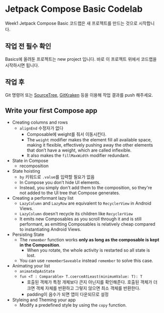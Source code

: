 # Jetpack Compose Basic Codelab
Week1 Jetpack Compose Basic 코드랩은 새 프로젝트를 만드는 것으로 시작합니다.

## 작업 전 필수 확인
Basics에 올려둔 프로젝트는 new project 입니다. 바로 이 프로젝트 위에서 코드랩을 시작하시면 됩니다. 

## 작업 후
Git 명령어 또는 [SourceTree](https://www.sourcetreeapp.com/), [GitKraken](https://www.gitkraken.com/) 등을 이용해 작업 결과를 push 해주세요.

## Write your first Compose app

- Creating columns and rows
    - `alignEnd` 수정자가 없다
        - Composable에 weight를 줘서 이동시킨다.
        - The `weight` modifier makes the element fill all available space, making it flexible, effectively pushing away the other elements that don’t have a weight, which are called inflexible.
        - It also makes the `fillMaxWidth` modifier redundant.
- State in Compose
    - recomposition
- State hoisting
    - `by` 키워드로 `.value`를 입력할 필요가 없음
    - In Compose you don’t hide UI elements.
    - Instead, you simply don't add them to the composition, so they're not added to the UI tree that Compose generates.
- Creating a performant lazy list
    - `LazyColumn` and `LazyRow` are equivalent to `RecyclerView` in Android Views.
    - `LazyColumn` doesn't recycle its children like `RecyclerView`
    - It emits new Composables as you scroll through it and is still performant, as emitting Composables is relatively cheap compared to instantiating Android Views.
- Persisting State
    - The `remember` function works **only as long as the composable is kept in the Composition**.
        - When you rotate, the whole activity is restarted so all state is lost.
    - You can use `rememberSaveable` instead `remember` to solve this case.
- Animating your list
    - `animateDpAsState`
    - `fun <T : Comparable> T.coerceAtLeast(minimumValue: T): T`
        - 호출된 객체가 특정 개체보다 큰지 아닌지를 확인해준다. 호출된 객체가 더 크면 객체 자체를 반환하고 그렇지 않으면 최소 객체를 반환한다.
        - padding이 음수가 되면 앱이 다운되므로 설정
- Styleing and Theming your app
    - Modify a predefined style by using the `copy` function.
